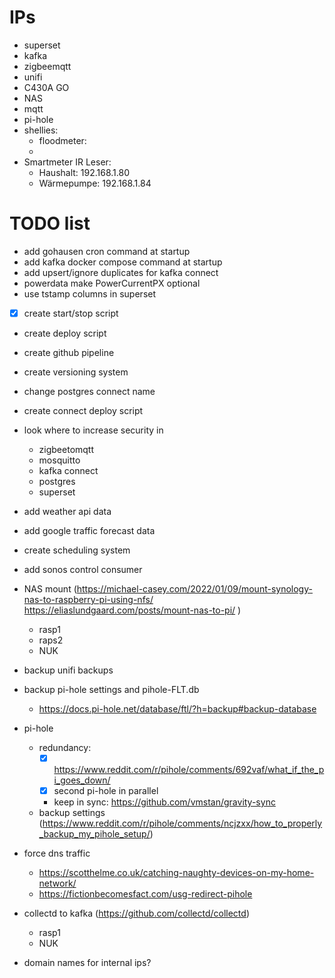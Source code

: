 
# IPs

- superset
- kafka
- zigbeemqtt
- unifi
- C430A GO
- NAS
- mqtt
- pi-hole
- shellies:
  - floodmeter:
  -
- Smartmeter IR Leser:
  - Haushalt: 192.168.1.80
  - Wärmepumpe: 192.168.1.84
  
# TODO list

- add gohausen cron command at startup
- add kafka docker compose command at startup
- add upsert/ignore duplicates for kafka connect
- powerdata make PowerCurrentPX optional
- use tstamp columns in superset
- [x] create start/stop script
- create deploy script
- create github pipeline
- create versioning system
- change postgres connect name
- create connect deploy script
- look where to increase security in
  - zigbeetomqtt
  - mosquitto
  - kafka connect
  - postgres
  - superset
- add weather api data
- add google traffic forecast data
- create scheduling system
- add sonos control consumer

- NAS mount (<https://michael-casey.com/2022/01/09/mount-synology-nas-to-raspberry-pi-using-nfs/> <https://eliaslundgaard.com/posts/mount-nas-to-pi/> )
  - rasp1
  - raps2
  - NUK
- backup unifi backups
- backup pi-hole settings and pihole-FLT.db
  - <https://docs.pi-hole.net/database/ftl/?h=backup#backup-database>
- pi-hole
  - redundancy:
    - [x] <https://www.reddit.com/r/pihole/comments/692vaf/what_if_the_pi_goes_down/>
    - [x] second pi-hole in parallel
    - keep in sync: <https://github.com/vmstan/gravity-sync>
  - backup settings (<https://www.reddit.com/r/pihole/comments/ncjzxx/how_to_properly_backup_my_pihole_setup/>)
- force dns traffic
  - <https://scotthelme.co.uk/catching-naughty-devices-on-my-home-network/>
  - <https://fictionbecomesfact.com/usg-redirect-pihole>

- collectd to kafka (<https://github.com/collectd/collectd>)
  - rasp1
  - NUK
- domain names for internal ips?
